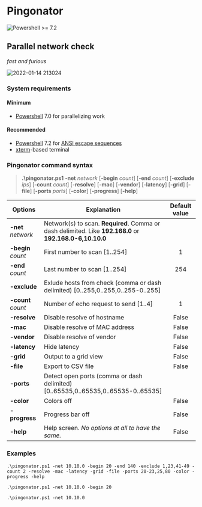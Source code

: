 # Pingonator

![Powershell >= 7.2](https://img.shields.io/badge/Powershell-%3E=7.2-blue.svg)

## Parallel network check

*fast and furious*

![2022-01-14 213024](https://user-images.githubusercontent.com/47281323/157673144-bc1f9cfb-72a0-4ff6-a5b8-379ae60e6624.png)


### System requirements
#### Minimum
- [Powershell](https://docs.microsoft.com/ru-ru/powershell/scripting/install/installing-powershell) 7.0 for parallelizing work
#### Recommended
- [Powershell](https://docs.microsoft.com/ru-ru/powershell/scripting/install/installing-powershell) 7.2 for [ANSI escape sequences](https://docs.microsoft.com/en-us/powershell/module/microsoft.powershell.core/about/about_ansi_terminals)
- [xterm](https://en.wikipedia.org/wiki/Xterm)-based terminal
### Pingonator command syntax

>**.\pingonator.ps1** **-net** *network* [**-begin** *count*] [**-end** *count*] [**-exclude** *ips*] [**-count** *count*] [**-resolve**] [**-mac**] [**-vendor**] [**-latency**] [**-grid**] [**-file**] [**-ports** *ports*] [**-color**] [**-progress**] [**-help**]

|Options|Explanation|Default value|
|---|---|:---:|
|**-net** *network*|Network(s) to scan. **Required**. Comma or dash delimited. Like **192.168.0** or **192.168.0-6,10.10.0**||
|**-begin** *count*|First number to scan [1..254]|1|
|**-end** *count*|Last number to scan [1..254]|254|
|**-exclude**|Exlude hosts from check (comma or dash delimited) [0..255,0..255,0..255-0..255]||
|**-count** *count*|Number of echo request to send [1..4]|1|
|**-resolve**|Disable resolve of hostname|False|
|**-mac**|Disable resolve of MAC address |False|
|**-vendor**|Disable resolve of vendor |False|
|**-latency**|Hide latency|False|
|**-grid**|Output to a grid view|False|
|**-file**|Export to CSV file|False|
|**-ports**|Detect open ports (comma or dash delimited) [0..65535,0..65535,0..65535-0..65535]||
|**-color**|Colors off|False|
|**-progress**|Progress bar off|False|
|**-help**|Help screen. *No options at all to have the same.*|False|

### Examples

`.\pingonator.ps1 -net 10.10.0 -begin 20 -end 140 -exclude 1,23,41-49 -count 2 -resolve -mac -latency -grid -file -ports 20-23,25,80 -color -progress -help`

`.\pingonator.ps1 -net 10.10.0 -begin 20`

`.\pingonator.ps1 -net 10.10.0`

